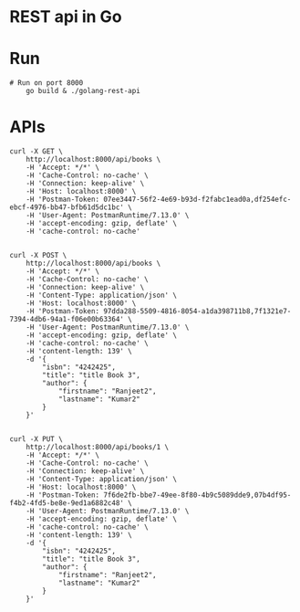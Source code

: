# REST api in Go 

# Run 
    # Run on port 8000
        go build & ./golang-rest-api



# APIs
    curl -X GET \
        http://localhost:8000/api/books \
        -H 'Accept: */*' \
        -H 'Cache-Control: no-cache' \
        -H 'Connection: keep-alive' \
        -H 'Host: localhost:8000' \
        -H 'Postman-Token: 07ee3447-56f2-4e69-b93d-f2fabc1ead0a,df254efc-ebcf-4976-bb47-bfb61d5dc1bc' \
        -H 'User-Agent: PostmanRuntime/7.13.0' \
        -H 'accept-encoding: gzip, deflate' \
        -H 'cache-control: no-cache'


    curl -X POST \
        http://localhost:8000/api/books \
        -H 'Accept: */*' \
        -H 'Cache-Control: no-cache' \
        -H 'Connection: keep-alive' \
        -H 'Content-Type: application/json' \
        -H 'Host: localhost:8000' \
        -H 'Postman-Token: 97dda288-5509-4816-8054-a1da398711b8,7f1321e7-7394-4db6-94a1-f06e00b63364' \
        -H 'User-Agent: PostmanRuntime/7.13.0' \
        -H 'accept-encoding: gzip, deflate' \
        -H 'cache-control: no-cache' \
        -H 'content-length: 139' \
        -d '{
            "isbn": "4242425",
            "title": "title Book 3",
            "author": {
                "firstname": "Ranjeet2",
                "lastname": "Kumar2"
            }
        }'


    curl -X PUT \
        http://localhost:8000/api/books/1 \
        -H 'Accept: */*' \
        -H 'Cache-Control: no-cache' \
        -H 'Connection: keep-alive' \
        -H 'Content-Type: application/json' \
        -H 'Host: localhost:8000' \
        -H 'Postman-Token: 7f6de2fb-bbe7-49ee-8f80-4b9c5089dde9,07b4df95-f4b2-4fd5-be8e-9ed1a6882c48' \
        -H 'User-Agent: PostmanRuntime/7.13.0' \
        -H 'accept-encoding: gzip, deflate' \
        -H 'cache-control: no-cache' \
        -H 'content-length: 139' \
        -d '{
            "isbn": "4242425",
            "title": "title Book 3",
            "author": {
                "firstname": "Ranjeet2",
                "lastname": "Kumar2"
            }
        }'

